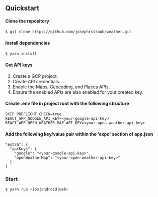 ## Quickstart

#### Clone the repository
```bash
$ git clone https://github.com/josephrstraub/weather.git
```

#### Install dependencies
```bash
$ yarn install
```

#### Get API keys
 1. Create a GCP project.
 2. Create API credentials.
 3. Enable the [Maps](https://console.cloud.google.com/apis/library/maps-backend.googleapis.com?id=fd73ab50-9916-4cde-a0f6-dc8be0a0d425&project=gcp-training-project-234401), [Geocoding](https://console.cloud.google.com/apis/library/geocoding-backend.googleapis.com?q=Geocoding&id=42fea2de-420b-4bd7-bd89-225be3b8b7b0&project=weather-app-261719), and [Places](https://console.cloud.google.com/apis/library/places-backend.googleapis.com?q=places&id=ecefdd63-ee2b-4751-b6c3-8e9113791baf&project=weather-app-261719) APIs.
 4. Ensure the enabled APIs are also enabled for your created key.

#### Create .env file in project root with the following structure
```
SKIP_PREFLIGHT_CHECK=true
REACT_APP_GOOGLE_API_KEY=<your-google-api-key>
REACT_APP_OPEN_WEATHER_MAP_API_KEY=<your-open-weather-api-key>
```

#### Add the following key/value pair within the 'expo' section of app.json
```
"extra": {
  "apiKeys": {
    "google": "<your-google-api-key>",
    "openWeatherMap": "<your-open-weather-api-key>"
  }
}
```

### Start
```bash
$ yarn run <ios|android|web>
```
